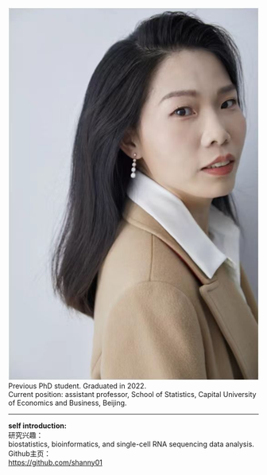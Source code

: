![Nayang Shan](https://raw.githubusercontent.com/houlresearch/Tests/main/shannayang.jpg)  
Previous PhD student. Graduated in 2022.  
Current position: assistant professor, School of Statistics, Capital University of Economics and Business, Beijing.  
***
**self introduction:**  
研究兴趣：  
biostatistics, bioinformatics, and single-cell RNA sequencing data analysis.  
Github主页：  
<https://github.com/shanny01>
